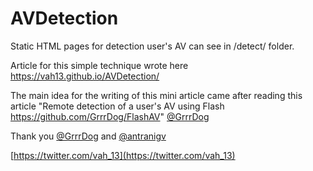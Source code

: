 # AVDetection

Static HTML pages for detection user's AV can see in /detect/ folder.

Article for this simple technique wrote here https://vah13.github.io/AVDetection/

The main idea for the writing of this mini article came after reading this article "Remote detection of a user's AV using Flash https://github.com/GrrrDog/FlashAV" [@GrrrDog](https://github.com/GrrrDog)


Thank you [@GrrrDog](https://github.com/GrrrDog) and [@antranigv](https://github.com/antranigv)




[https://twitter.com/vah_13](https://twitter.com/vah_13)
